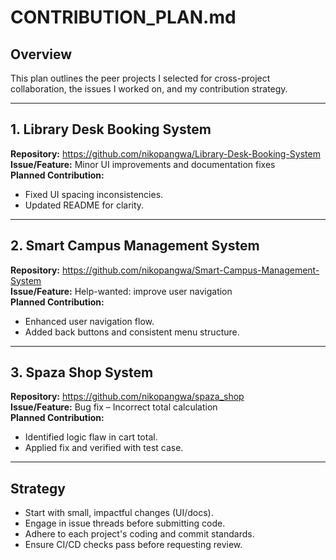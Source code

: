 # CONTRIBUTION_PLAN.md

## Overview
This plan outlines the peer projects I selected for cross-project collaboration, the issues I worked on, and my contribution strategy.

---

## 1. Library Desk Booking System
**Repository:** https://github.com/nikopangwa/Library-Desk-Booking-System  
**Issue/Feature:** Minor UI improvements and documentation fixes  
**Planned Contribution:**  
- Fixed UI spacing inconsistencies.
- Updated README for clarity.

---

## 2. Smart Campus Management System
**Repository:** https://github.com/nikopangwa/Smart-Campus-Management-System  
**Issue/Feature:** Help-wanted: improve user navigation  
**Planned Contribution:**  
- Enhanced user navigation flow.
- Added back buttons and consistent menu structure.

---

## 3. Spaza Shop System
**Repository:** https://github.com/nikopangwa/spaza_shop  
**Issue/Feature:** Bug fix – Incorrect total calculation  
**Planned Contribution:**  
- Identified logic flaw in cart total.
- Applied fix and verified with test case.

---

## Strategy
- Start with small, impactful changes (UI/docs).
- Engage in issue threads before submitting code.
- Adhere to each project's coding and commit standards.
- Ensure CI/CD checks pass before requesting review.
